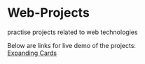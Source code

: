 # Web-Projects
practise projects related to web technologies

Below are links for live demo of the projects:
<br>
[Expanding Cards](https://nebulaanish.github.io/Web-Projects/01%20Expanding%20Cards)
